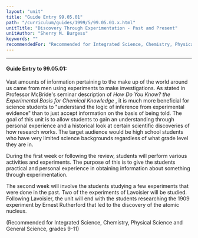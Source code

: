 ```yaml
---
layout: "unit"
title: "Guide Entry 99.05.01"
path: "/curriculum/guides/1999/5/99.05.01.x.html"
unitTitle: "Discovery Through Experimentation - Past and Present"
unitAuthor: "Sherry M. Burgess"
keywords: ""
recommendedFor: "Recommended for Integrated Science, Chemistry, Physical Science and General Science, grades 9-11."
---
```

<body>
<hr/>
<h4>
Guide Entry to 99.05.01:
</h4>
<p>Vast amounts of information pertaining to the make up of the world around us came from men using experiments to make investigations. As stated in Professor McBride's seminar description of
<i>
How Do You Know? the Experimental Basis for Chemical Knowledge
</i>
, it is much more beneficial for science students to "understand the logic of inference from experimental evidence" than to just accept information on the basis of being told.  The goal of this unit is to allow students to gain an understanding through personal experience and a historical look at certain scientific discoveries of how research works.  The target audience would be high school students who have very limited science backgrounds regardless of what grade level they are in.</p>
<p>
During the first week or following the review, students will perform various activities and experiments.  The purpose of this is to give the students practical and personal experience in obtaining information about something through experimentation.
</p>
<p>
The second week will involve the students studying a few experiments that were done in the past. Two of the experiments of Lavoisier will be studied.  Following Lavoisier, the unit will end with the students researching the 1909 experiment by Ernest Rutherford that led to the discovery of the atomic nucleus.
</p>
<p>
(Recommended for Integrated Science, Chemistry, Physical Science and General Science, grades 9-11)
</p>
</body>
